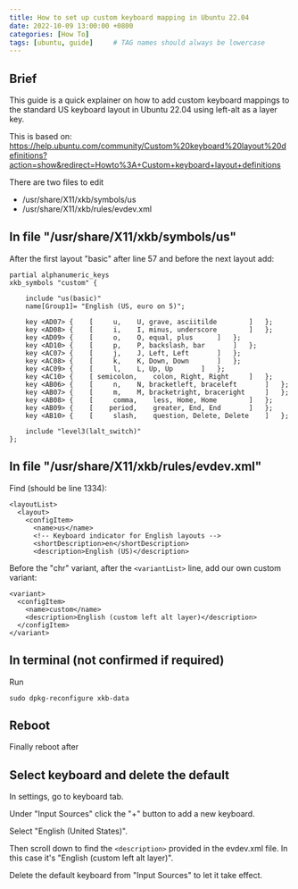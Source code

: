 ```yaml
---
title: How to set up custom keyboard mapping in Ubuntu 22.04
date: 2022-10-09 13:00:00 +0800
categories: [How To]
tags: [ubuntu, guide]     # TAG names should always be lowercase
---
```


## Brief

This guide is a quick explainer on how to add custom keyboard mappings to the standard US keyboard layout in Ubuntu 22.04 using left-alt as a layer key.

This is based on: https://help.ubuntu.com/community/Custom%20keyboard%20layout%20definitions?action=show&redirect=Howto%3A+Custom+keyboard+layout+definitions

There are two files to edit
- /usr/share/X11/xkb/symbols/us
- /usr/share/X11/xkb/rules/evdev.xml


## In file "/usr/share/X11/xkb/symbols/us"
After the first layout "basic" after line 57 and before the next layout add:
```
partial alphanumeric_keys
xkb_symbols "custom" {

    include "us(basic)"
    name[Group1]= "English (US, euro on 5)";

    key <AD07> {	[	  u,	U, grave, asciitilde		]	};
    key <AD08> {	[	  i,	I, minus, underscore		]	};
    key <AD09> {	[	  o,	O, equal, plus		]	};
    key <AD10> {	[	  p,	P, backslash, bar		]	};
    key <AC07> {	[	  j,	J, Left, Left		]	};
    key <AC08> {	[	  k,	K, Down, Down		]	};
    key <AC09> {	[	  l,	L, Up, Up		]	};
    key <AC10> {	[ semicolon,	colon, Right, Right		]	};
    key <AB06> {	[	  n,	N, bracketleft, braceleft		]	};
    key <AB07> {	[	  m,	M, bracketright, braceright		]	};
    key <AB08> {	[     comma,	less, Home, Home		]	};
    key <AB09> {	[    period,	greater, End, End		]	};
    key <AB10> {	[     slash,	question, Delete, Delete	]	};

    include "level3(lalt_switch)"
};
```

## In file "/usr/share/X11/xkb/rules/evdev.xml"
Find (should be line 1334):
```
<layoutList>
  <layout>
    <configItem>
      <name>us</name>
      <!-- Keyboard indicator for English layouts -->
      <shortDescription>en</shortDescription>
      <description>English (US)</description>
```

Before the "chr" variant, after the `<variantList>` line, add our own custom variant:
```
<variant>
  <configItem>
    <name>custom</name>
    <description>English (custom left alt layer)</description>
  </configItem>
</variant>
```

## In terminal (not confirmed if required)
Run
```
sudo dpkg-reconfigure xkb-data
```

## Reboot
Finally reboot after

## Select keyboard and delete the default

In settings, go to keyboard tab.

Under "Input Sources" click the "+" button to add a new keyboard.

Select "English (United States)".

Then scroll down to find the `<description>` provided in the evdev.xml file. In this case it's "English (custom left alt layer)".

Delete the default keyboard from "Input Sources" to let it take effect.